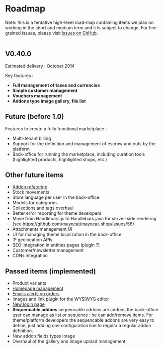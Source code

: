 <!--
  layout: community-simple
  title: Roadmap
  -->

Roadmap
=======

<div class="info message">
Note: this is a tentative  high-level road-map containing items we plan on working in the short and medium term and it is subject to change.
For fine grained issues, please visit <a href="https://github.com/mayocat/mayocat-shop/issues?labels=&page=1&state=open">issues on GitHub</a>.
</div>

<br /> 

V0.40.0
-------

Estimated delivery : October 2014

Key features :

* __Full management of taxes and currencies__
* __Simple customer management__
* __Vouchers management__
* __Addons type image gallery, file list__

Future (before 1.0)
-------------------

Features to create a fully functional marketplace :

- Multi-tenant billing
- Support for the definition and management of escrow and cuts by the platform
- Back-office for running the marketplace, including curation tools (highlighted products, highlighted shops, etc.)

Other future items
------------------

- [Addon refatoring](roadmap/addons-refatoring)
- Stock movements
- Store language per user in the back-office
- Models for categories
- Collections and tags overhaul
- Better error reporting for theme developers
- Move from Handlebars.js to Handlebars.java for server-side rendering (see <https://github.com/mayocat/mayocat-shop/issues/56>)
- Attachments management UI
- UI for managing theme localization in the back-office
- IP geolocation APIs
- SEO integration in entities pages (plugin ?)
- Customer/newsletter management
- CDNs integration

Passed items (implemented)
---------------------------

- Product variants
- [Homepage management](roadmap/homepage-management)
- [Emails alerts on orders](roadmap/email-alerts-on-order)
- Images and link plugin for the WYSIWYG editor
- [New login page](roadmap/new-login-page)
- __Sequencable addons__ sequencable addons are addons the back-office user can manage as list or sequence : he can add/remove items. For theme/platform developers the sequencable addons are very easy to define, just adding one configuration line to regular a regular addon definition.
- New addon fields types image
- Overhaul of the gallery and image upload management